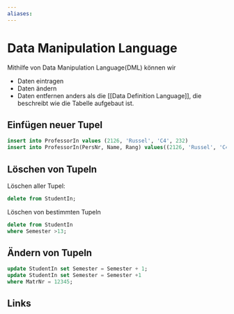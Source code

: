 ```yaml
---
aliases: 
---
```

# Data Manipulation Language 
Mithilfe von Data Manipulation Language(DML) können wir
- Daten eintragen
- Daten ändern
- Daten entfernen
anders als die [[Data Definition Language]], die beschreibt wie die Tabelle aufgebaut ist.
## Einfügen neuer Tupel
```sql
insert into ProfessorIn values (2126, 'Russel', 'C4', 232)
insert into ProfessorIn(PersNr, Name, Rang) values((2126, 'Russel', 'C4)
```
## Löschen von Tupeln
Löschen aller Tupel:
```sql
delete from StudentIn;
```
Löschen von bestimmten Tupeln
```sql
delete from StudentIn
where Semester >13;
```
## Ändern von Tupeln
```sql
update StudentIn set Semester = Semester + 1;
update StudentIn set Semester = Semester +1
where MatrNr = 12345;
```

## Links